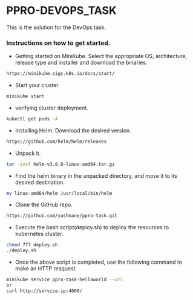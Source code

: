 # PPRO-DEVOPS_TASK
This is the solution for the DevOps task.

### Instructions on how to get started.

- Getting started on MiniKube. Select the appropriate OS, architecture, release type and installer and download the binaries.
```sh
https://minikube.sigs.k8s.io/docs/start/
```

- Start your cluster
```sh
minikube start
```

- verifying cluster deployment.
```sh
kubectl get pods -A
```

- Installing Helm.
 Download the desired version.
```sh
https://github.com/helm/helm/releases
```

- Unpack it.
```sh
tar -zxvf helm-v3.0.0-linux-amd64.tar.gz
```

- Find the helm binary in the unpacked directory, and move it to its desired destination.
```sh
mv linux-amd64/helm /usr/local/bin/helm
```
- Clone the GitHub repo.
```sh
https://github.com/yashmane/ppro-task.git
```

- Execute the bash script(deploy.sh) to deploy the resources to kubernetes cluster.
```sh
chmod 777 deploy.sh
./deploy.sh
```

- Once the above script is completed, use the following command to make an HTTP resquest.
```sh
minikube service ppro-task-helloworld --url
or
curl http://service-ip:4000/
```
